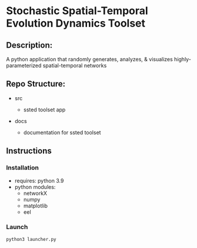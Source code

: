 # Stochastic Spatial-Temporal Evolution Dynamics Toolset

## Description:
A python application that randomly generates, analyzes, & visualizes highly-parameterized spatial-temporal networks

## Repo Structure:
- src
    + ssted toolset app

- docs
    + documentation for ssted toolset

## Instructions

### Installation
- requires: python 3.9
- python modules: 
    + networkX
    + numpy
    + matplotlib
    + eel 

### Launch
```bash
python3 launcher.py
```




